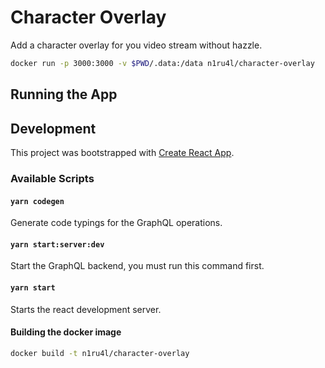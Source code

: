 # Character Overlay

Add a character overlay for you video stream without hazzle.

```bash
docker run -p 3000:3000 -v $PWD/.data:/data n1ru4l/character-overlay
```

## Running the App

## Development

This project was bootstrapped with [Create React App](https://github.com/facebook/create-react-app).

### Available Scripts

#### `yarn codegen`

Generate code typings for the GraphQL operations.

#### `yarn start:server:dev`

Start the GraphQL backend, you must run this command first.

#### `yarn start`

Starts the react development server.

#### Building the docker image

```bash
docker build -t n1ru4l/character-overlay
```
